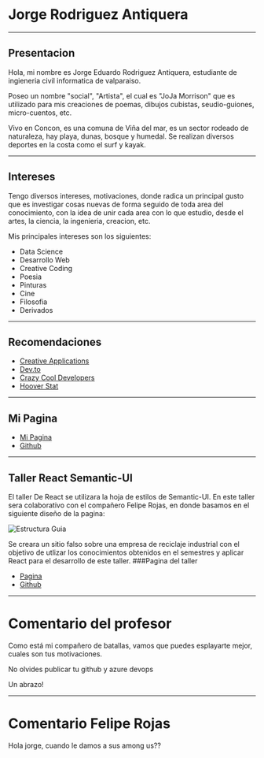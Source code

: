 # Jorge Rodriguez Antiquera
***
## Presentacion
Hola, mi nombre es Jorge Eduardo Rodriguez Antiquera, estudiante de ingieneria civil informatica de valparaiso. 

Poseo un nombre "social", "Artista", el cual es "JoJa Morrison" que es utilizado para mis creaciones de poemas, dibujos cubistas, seudio-guiones, micro-cuentos, etc. 

Vivo en Concon, es una comuna de Viña del mar, es un sector rodeado de naturaleza, hay playa, dunas, bosque y humedal.
Se realizan diversos deportes en la costa como el surf y kayak.
***
## Intereses
Tengo diversos intereses, motivaciones, donde radica un principal gusto que es investigar cosas nuevas de forma seguido de toda area del conocimiento, con la idea de unir cada area con lo que estudio, desde el artes, la ciencia, la ingenieria, creacion, etc.

Mis principales intereses son los siguientes:
- Data Science
- Desarrollo Web
- Creative Coding
- Poesia
- Pinturas
- Cine
- Filosofia
- Derivados

***
## Recomendaciones 

- [Creative Applications](https://www.creativeapplications.net/)
- [Dev.to](https://dev.to/)
- [Crazy Cool Developers](https://crazycooldevelopers.github.io/)
- [Hoover Stat](https://www.hoverstat.es/?fbclid=IwAR320tc2JX5UxdAsE1dtgk1cHOs-bNpHDPcjGyV2hjqQ6NIOkqF9JniXipI)
***
## Mi Pagina
- [Mi Pagina](https://jorgerodrigueza.me/)
- [Github](https://github.com/jorgeRodriguezAntiquera/wiki-uv)
***
## Taller React Semantic-UI
El taller De React se utilizara la hoja de estilos de Semantic-UI. En este taller sera colaborativo con el compañero Felipe Rojas, en donde basamos en el siguiente diseño de la pagina:



![Estructura Guia](https://www.101computing.net/wp/wp-content/uploads/HTML-Layout-2.png)

Se creara un sitio falso sobre una empresa de reciclaje industrial con el objetivo de utlizar los conocimientos obtenidos en el semestres y aplicar React para el desarrollo de este taller.
###Pagina del taller
- [Pagina](https://semantic-ui.feliperojas.me/)
- [Github](https://github.com/jorgeRodriguezAntiquera/semantic-intro)
*** 
# Comentario del profesor

Como está mi compañero de batallas, vamos que puedes esplayarte mejor, cuales son tus motivaciones.

No olvides publicar tu github y azure devops

Un abrazo!
***
# Comentario Felipe Rojas

Hola jorge, cuando le damos a sus among us??
